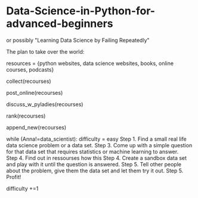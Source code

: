 # Data-Science-in-Python-for-advanced-beginners
 or possibly "Learning Data Science by Failing Repeatedly"
 
 The plan to take over the world:

resources = {python websites, data science websites, books, online courses, podcasts}

collect(recourses)

post_online(recourses)

discuss_w_pyladies(recourses)

rank(recourses)

append_new(recourses)


while (Anna!=data_scientist): 
   difficulty = easy
   Step 1. Find a small real life data science problem or a data set.
   Step 3. Come up with a simple question for that data set that requires statistics or machine learning to answer.  
   Step 4. Find out in ressourses how this 
   Step 4. Create a sandbox data set and play with it until the question is answered.
   Step 5. Tell other people about the problem, give them the data set and let them try it out.
   Step 5. Profit!
   
   difficulty +=1
